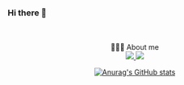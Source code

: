 ### Hi there 👋
<br/>
<br/>

  <div align="center">
  🧑🏻‍💻 About me <br/>
<a href="https://sponge-mind-3a2.notion.site/Somang-Ku-3a65acc077e74b4a9790b4ecefa33712" target="_blank"><img src="https://img.shields.io/badge/Portfolio-000000?style=flat-square&logo=Notion&logoColor=white"/>
  <a href="" target="_blank"><img src="https://img.shields.io/badge/Dev&StudyBlog-20C997?style=flat-square&logo=velog&logoColor=white"/>
    
<br/>


![Anurag's GitHub stats](https://github-readme-stats.vercel.app/api?username=9somang&show_icons=true&theme=radical)
    
    
